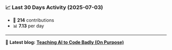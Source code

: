 <!--START_STATS-->
### 📈 Last 30 Days Activity (2025-07-03)  
- 🧮 **214** contributions  
- 📊 **7.13** per day
---
📝 **Latest blog:** [**Teaching AI to Code Badly (On Purpose)**](https://andriak.com/blog/badly-trained-ai)
<!--END_STATS-->
